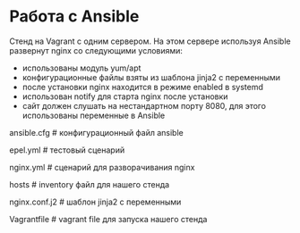 # Работа с Ansible

Стенд на Vagrant с одним сервером. На этом сервере используя Ansible развернут nginx со следующими условиями:
- использованы модуль yum/apt
- конфигурационные файлы взяты из шаблона jinja2 с переменными
- после установки nginx находится в режиме enabled в systemd
- использован notify для старта nginx после установки
- сайт должен слушать на нестандартном порту 8080, для этого использованы переменные в Ansible
  
ansible.cfg        # конфигурационный файл ansible

epel.yml           # тестовый сценарий

nginx.yml          # сценарий для разворачивания nginx

hosts              # inventory файл для нашего стенда

nginx.conf.j2      # шаблон jinja2 с переменными

Vagrantfile        # vagrant file для запуска нашего стенда